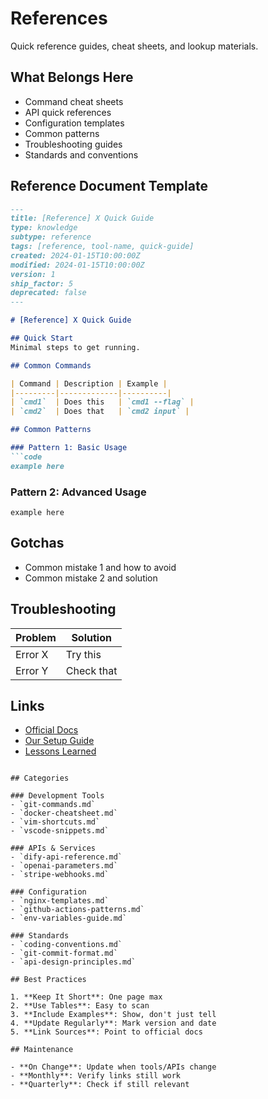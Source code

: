 # References

Quick reference guides, cheat sheets, and lookup materials.

## What Belongs Here

- Command cheat sheets
- API quick references
- Configuration templates
- Common patterns
- Troubleshooting guides
- Standards and conventions

## Reference Document Template

```markdown
---
title: [Reference] X Quick Guide
type: knowledge
subtype: reference
tags: [reference, tool-name, quick-guide]
created: 2024-01-15T10:00:00Z
modified: 2024-01-15T10:00:00Z
version: 1
ship_factor: 5
deprecated: false
---

# [Reference] X Quick Guide

## Quick Start
Minimal steps to get running.

## Common Commands

| Command | Description | Example |
|---------|-------------|----------|
| `cmd1`  | Does this   | `cmd1 --flag` |
| `cmd2`  | Does that   | `cmd2 input` |

## Common Patterns

### Pattern 1: Basic Usage
```code
example here
```

### Pattern 2: Advanced Usage
```code
example here
```

## Gotchas
- Common mistake 1 and how to avoid
- Common mistake 2 and solution

## Troubleshooting

| Problem | Solution |
|---------|----------|
| Error X | Try this |
| Error Y | Check that |

## Links
- [Official Docs](https://...)
- [Our Setup Guide](../decisions/...)
- [Lessons Learned](../lessons/...)
```

## Categories

### Development Tools
- `git-commands.md`
- `docker-cheatsheet.md`
- `vim-shortcuts.md`
- `vscode-snippets.md`

### APIs & Services
- `dify-api-reference.md`
- `openai-parameters.md`
- `stripe-webhooks.md`

### Configuration
- `nginx-templates.md`
- `github-actions-patterns.md`
- `env-variables-guide.md`

### Standards
- `coding-conventions.md`
- `git-commit-format.md`
- `api-design-principles.md`

## Best Practices

1. **Keep It Short**: One page max
2. **Use Tables**: Easy to scan
3. **Include Examples**: Show, don't just tell
4. **Update Regularly**: Mark version and date
5. **Link Sources**: Point to official docs

## Maintenance

- **On Change**: Update when tools/APIs change
- **Monthly**: Verify links still work
- **Quarterly**: Check if still relevant